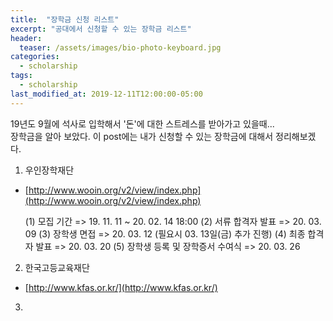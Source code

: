 ```yaml
---
title:  "장학금 신청 리스트"
excerpt: "공대에서 신청할 수 있는 장학금 리스트"
header:
  teaser: /assets/images/bio-photo-keyboard.jpg
categories:
  - scholarship
tags:
  - scholarship
last_modified_at: 2019-12-11T12:00:00-05:00
---
```

19년도 9월에 석사로 입학해서 '돈'에 대한 스트레스를 받아가고 있을때...   
장학금을 알아 보았다.
이 post에는 내가 신청할 수 있는 장학금에 대해서 정리해보겠다.

1. 우인장학재단

- [http://www.wooin.org/v2/view/index.php](http://www.wooin.org/v2/view/index.php)

	(1) 모집 기간
	  => 19. 11. 11 ~ 20. 02. 14 18:00
	(2) 서류 합격자 발표
		=> 20. 03. 09
	(3) 장학생 면접
		=> 20. 03. 12  (필요시 03. 13일(금) 추가 진행)
	(4) 최종 합격자 발표
		=> 20. 03. 20
	(5) 장학생 등록 및 장학증서 수여식
		=> 20. 03. 26

2. 한국고등교육재단
- [http://www.kfas.or.kr/](http://www.kfas.or.kr/)
	 
3. 
<!--stackedit_data:
eyJoaXN0b3J5IjpbMzk0NzIyMDMsLTExODI0NzQ4MjddfQ==
-->